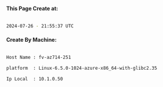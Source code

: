 
   
#### This Page Create at:

```bash

2024-07-26 - 21:55:37 UTC

```

#### Create By Machine:

```bash

Host Name : fv-az714-251

platform  : Linux-6.5.0-1024-azure-x86_64-with-glibc2.35

Ip Local  : 10.1.0.50

```

